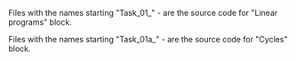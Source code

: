 
Files with the names starting "Task_01_" - are the source code for "Linear programs" block.

Files with the names starting "Task_01a_" - are the source code for "Cycles" block.
